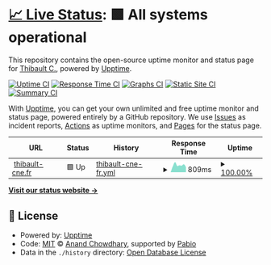# [📈 Live Status](https://upptime.thibault-cne.fr): <!--live status--> **🟩 All systems operational**

This repository contains the open-source uptime monitor and status page for [Thibault C.](https://thibault-cne.fr), powered by [Upptime](https://github.com/upptime/upptime).

[![Uptime CI](https://github.com/thibault-cne/upptime.thibault-cne.fr/workflows/Uptime%20CI/badge.svg)](https://github.com/thibault-cne/upptime.thibault-cne.fr/actions?query=workflow%3A%22Uptime+CI%22)
[![Response Time CI](https://github.com/thibault-cne/upptime.thibault-cne.fr/workflows/Response%20Time%20CI/badge.svg)](https://github.com/thibault-cne/upptime.thibault-cne.fr/actions?query=workflow%3A%22Response+Time+CI%22)
[![Graphs CI](https://github.com/thibault-cne/upptime.thibault-cne.fr/workflows/Graphs%20CI/badge.svg)](https://github.com/thibault-cne/upptime.thibault-cne.fr/actions?query=workflow%3A%22Graphs+CI%22)
[![Static Site CI](https://github.com/thibault-cne/upptime.thibault-cne.fr/workflows/Static%20Site%20CI/badge.svg)](https://github.com/thibault-cne/upptime.thibault-cne.fr/actions?query=workflow%3A%22Static+Site+CI%22)
[![Summary CI](https://github.com/thibault-cne/upptime.thibault-cne.fr/workflows/Summary%20CI/badge.svg)](https://github.com/thibault-cne/upptime.thibault-cne.fr/actions?query=workflow%3A%22Summary+CI%22)

With [Upptime](https://upptime.js.org), you can get your own unlimited and free uptime monitor and status page, powered entirely by a GitHub repository. We use [Issues](https://github.com/thibault-cne/upptime.thibault-cne.fr/issues) as incident reports, [Actions](https://github.com/thibault-cne/upptime.thibault-cne.fr/actions) as uptime monitors, and [Pages](https://upptime.thibault-cne.fr) for the status page.

<!--start: status pages-->
<!-- This summary is generated by Upptime (https://github.com/upptime/upptime) -->
<!-- Do not edit this manually, your changes will be overwritten -->
<!-- prettier-ignore -->
| URL | Status | History | Response Time | Uptime |
| --- | ------ | ------- | ------------- | ------ |
| <img alt="" src="https://icons.duckduckgo.com/ip3/thibault-cne.fr.ico" height="13"> [thibault-cne.fr](https://thibault-cne.fr) | 🟩 Up | [thibault-cne-fr.yml](https://github.com/thibault-cne/upptime.thibault-cne.fr/commits/HEAD/history/thibault-cne-fr.yml) | <details><summary><img alt="Response time graph" src="./graphs/thibault-cne-fr/response-time-week.png" height="20"> 809ms</summary><br><a href="https://upptime.thibault-cne.fr/history/thibault-cne-fr"><img alt="Response time 848" src="https://img.shields.io/endpoint?url=https%3A%2F%2Fraw.githubusercontent.com%2Fthibault-cne%2Fupptime.thibault-cne.fr%2FHEAD%2Fapi%2Fthibault-cne-fr%2Fresponse-time.json"></a><br><a href="https://upptime.thibault-cne.fr/history/thibault-cne-fr"><img alt="24-hour response time 602" src="https://img.shields.io/endpoint?url=https%3A%2F%2Fraw.githubusercontent.com%2Fthibault-cne%2Fupptime.thibault-cne.fr%2FHEAD%2Fapi%2Fthibault-cne-fr%2Fresponse-time-day.json"></a><br><a href="https://upptime.thibault-cne.fr/history/thibault-cne-fr"><img alt="7-day response time 809" src="https://img.shields.io/endpoint?url=https%3A%2F%2Fraw.githubusercontent.com%2Fthibault-cne%2Fupptime.thibault-cne.fr%2FHEAD%2Fapi%2Fthibault-cne-fr%2Fresponse-time-week.json"></a><br><a href="https://upptime.thibault-cne.fr/history/thibault-cne-fr"><img alt="30-day response time 855" src="https://img.shields.io/endpoint?url=https%3A%2F%2Fraw.githubusercontent.com%2Fthibault-cne%2Fupptime.thibault-cne.fr%2FHEAD%2Fapi%2Fthibault-cne-fr%2Fresponse-time-month.json"></a><br><a href="https://upptime.thibault-cne.fr/history/thibault-cne-fr"><img alt="1-year response time 848" src="https://img.shields.io/endpoint?url=https%3A%2F%2Fraw.githubusercontent.com%2Fthibault-cne%2Fupptime.thibault-cne.fr%2FHEAD%2Fapi%2Fthibault-cne-fr%2Fresponse-time-year.json"></a></details> | <details><summary><a href="https://upptime.thibault-cne.fr/history/thibault-cne-fr">100.00%</a></summary><a href="https://upptime.thibault-cne.fr/history/thibault-cne-fr"><img alt="All-time uptime 100.00%" src="https://img.shields.io/endpoint?url=https%3A%2F%2Fraw.githubusercontent.com%2Fthibault-cne%2Fupptime.thibault-cne.fr%2FHEAD%2Fapi%2Fthibault-cne-fr%2Fuptime.json"></a><br><a href="https://upptime.thibault-cne.fr/history/thibault-cne-fr"><img alt="24-hour uptime 100.00%" src="https://img.shields.io/endpoint?url=https%3A%2F%2Fraw.githubusercontent.com%2Fthibault-cne%2Fupptime.thibault-cne.fr%2FHEAD%2Fapi%2Fthibault-cne-fr%2Fuptime-day.json"></a><br><a href="https://upptime.thibault-cne.fr/history/thibault-cne-fr"><img alt="7-day uptime 100.00%" src="https://img.shields.io/endpoint?url=https%3A%2F%2Fraw.githubusercontent.com%2Fthibault-cne%2Fupptime.thibault-cne.fr%2FHEAD%2Fapi%2Fthibault-cne-fr%2Fuptime-week.json"></a><br><a href="https://upptime.thibault-cne.fr/history/thibault-cne-fr"><img alt="30-day uptime 100.00%" src="https://img.shields.io/endpoint?url=https%3A%2F%2Fraw.githubusercontent.com%2Fthibault-cne%2Fupptime.thibault-cne.fr%2FHEAD%2Fapi%2Fthibault-cne-fr%2Fuptime-month.json"></a><br><a href="https://upptime.thibault-cne.fr/history/thibault-cne-fr"><img alt="1-year uptime 100.00%" src="https://img.shields.io/endpoint?url=https%3A%2F%2Fraw.githubusercontent.com%2Fthibault-cne%2Fupptime.thibault-cne.fr%2FHEAD%2Fapi%2Fthibault-cne-fr%2Fuptime-year.json"></a></details>

<!--end: status pages-->

[**Visit our status website →**](https://upptime.thibault-cne.fr)

## 📄 License

- Powered by: [Upptime](https://github.com/upptime/upptime)
- Code: [MIT](./LICENSE) © [Anand Chowdhary](https://anandchowdhary.com), supported by [Pabio](https://pabio.com)
- Data in the `./history` directory: [Open Database License](https://opendatacommons.org/licenses/odbl/1-0/)
